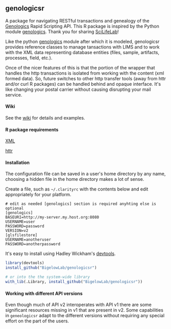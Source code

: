 ## genologicsr

A package for navigating RESTful transactions and genealogy of the [Genologics](http://genologics.com/developer) Rapid Scripting API.  This R package is inspired by the Python module [genologics](https://github.com/SciLifeLab/genologics).  Thank you for sharing [SciLifeLab](http://www.scilifelab.se/)!

Like the python [genologics](https://github.com/SciLifeLab/genologics) module after which it is modeled, genologicsr provides reference classes to manage tansactions with LIMS and to work with the XML data representing database entities (files, sample, artifacts, processes, field, etc.).

Once of the nicer features of this is that the portion of the wrapper that handles the http transactions is isolated from working with the content (xml formed data).  So, future switches to other http transfer tools (away from httr and/or curl R packages) can be handled behind and opaque interface.  It's like changing your postal carrier without causing disrupting your mail service.

#### Wiki

See the [wiki](https://github.com/BigelowLab/genologicsr/wiki) for details and examples.


#### R package requirements

[XML](http://cran.r-project.org/web/packages/XML/index.html)

[httr](http://cran.r-project.org/web/packages/httr/index.html)

#### Installation

The configuration file can be saved in a user's home directory by any name, choosing a hidden file in the home directory makes a lot of sense.

Create a file, such as `~/.clarityrc` with the contents below and edit appropriately for your platform.

```
# edit as needed [genologics] section is required anyhting else is optional
[genologics]
BASEURI=http://my-server.my.host.org:8080
USERNAME=user
PASSWORD=password
VERSION=v2
[glsfilestore]
USERNAME=anotheruser
PASSWORD=anotherpassword
```

It's easy to install using Hadley Wickham's [devtools](http://cran.r-project.org/web/packages/devtools/index.html).

```R
library(devtools)
install_github("BigelowLab/genologicsr")

# or into the the system-wide library
with_lib(.Library, install_github("BigelowLab/genologicsr"))
```

#### Working with different API versions

Even though much of API v2 interoperates with API v1 there are some significant resources missing in v1 that are present in v2.  Some capabilities in `geneologicsr` adapt to the different versions without requiring any special effort on the part of the users. 
